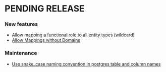 # PENDING RELEASE

### New features
- [Allow mapping a functional role to all entity types (wildcard)](https://github.com/Platform-Autorisatie-Beheer-Component/PABC-API/issues/42)
- [Allow Mappings without Domains](https://github.com/Platform-Autorisatie-Beheer-Component/PABC-API/issues/45)

### Maintenance
- [Use snake_case naming convention in postgres table and column names](https://github.com/Platform-Autorisatie-Beheer-Component/PABC-API/issues/43)
